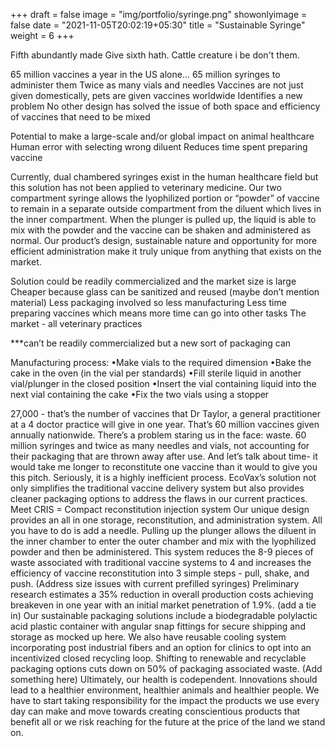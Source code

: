 +++
draft = false
image = "img/portfolio/syringe.png"
showonlyimage = false
date = "2021-11-05T20:02:19+05:30"
title = "Sustainable Syringe"
weight = 6
+++

Fifth abundantly made Give sixth hath. Cattle creature i be don't them.
<!--more-->



65 million vaccines a year in the US alone… 
65 million syringes to administer them
Twice as many vials and needles
Vaccines are not just given domestically, pets are given vaccines worldwide
Identifies a new problem
No other design has solved the issue of both space and efficiency of vaccines that need to be mixed

Potential to make a large-scale and/or global impact on animal healthcare
Human error with selecting wrong diluent
Reduces time spent preparing vaccine

Currently, dual chambered syringes exist in the human healthcare field but this solution has not been applied to veterinary medicine. Our two compartment syringe allows the lyophilized portion or “powder” of vaccine to remain in a separate outside compartment from the diluent which lives in the inner compartment. When the plunger is pulled up, the liquid is able to mix with the powder and the vaccine can be shaken and administered as normal.
Our product’s design, sustainable nature and opportunity for more efficient administration make it truly unique from anything that exists on the market.

Solution could be readily commercialized and the market size is large
Cheaper because glass can be sanitized and reused (maybe don’t mention material)
Less packaging involved so less manufacturing
Less time preparing vaccines which means more time can go into other tasks
The market - all veterinary practices

***can’t be readily commercialized but a new sort of packaging can


Manufacturing process:
•Make vials to the required dimension
•Bake the cake in the oven (in the vial per standards)
•Fill sterile liquid in another vial/plunger in the closed position
•Insert the vial containing liquid into the next vial containing the cake
•Fix the two vials using a stopper

27,000 - that’s the number of vaccines that Dr Taylor, a general practitioner at a 4 doctor practice will give in one year.
That’s 60 million vaccines given annually nationwide. There’s a problem staring us in the face: waste. 60 million syringes and twice as many needles and vials, not accounting for their packaging that are thrown away after use. 
And let’s talk about time- it would take me longer to reconstitute one vaccine than it would to give you this pitch. Seriously, it is a highly inefficient process. 
EcoVax’s solution not only simplifies the traditional vaccine delivery system but also provides cleaner packaging options to address the flaws in our current practices. 
Meet CRIS = Compact reconstitution injection system 
    Our unique design provides an all in one storage, reconstitution, and administration system. All you have to do is add a needle. Pulling up the plunger allows the diluent in the inner chamber to enter the outer chamber and mix with the lyophilized powder and then be administered. This system reduces the 8-9 pieces of waste associated with traditional vaccine systems to 4 and increases the efficiency of vaccine reconstitution into 3 simple steps - pull, shake, and push. 
(Address size issues with current prefilled syringes) 
Preliminary research estimates a 35% reduction in overall production costs achieving breakeven in one year with an initial market penetration of 1.9%. (add a tie in) 
Our sustainable packaging solutions include a biodegradable polylactic acid plastic container with angular snap fittings for secure shipping and storage as mocked up here. We also have reusable cooling system incorporating post industrial fibers and an option for clinics to opt into an incentivized closed recycling loop.
Shifting to renewable and recyclable packaging options cuts down on 50% of packaging associated waste. (Add something here) 
Ultimately, our health is codependent. Innovations should lead to a healthier environment, healthier animals and healthier people. We have to start taking responsibility for the impact the products we use every day can make and move towards creating conscientious products that benefit all or we risk reaching for the future at the price of the land we stand on. 
